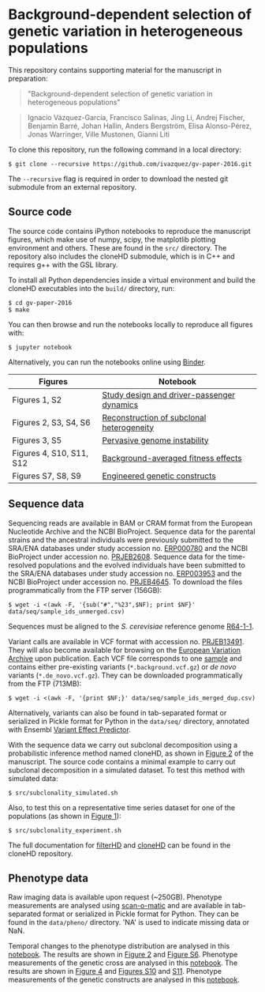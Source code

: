 # Background-dependent selection of genetic variation in heterogeneous populations

This repository contains supporting material for the manuscript in preparation:

> "Background-dependent selection of genetic variation in heterogeneous populations"

> Ignacio Vázquez-García, Francisco Salinas, Jing Li, Andrej Fischer, Benjamin Barré, Johan Hallin, Anders Bergström, Elisa Alonso-Pérez, Jonas Warringer, Ville Mustonen, Gianni Liti

To clone this repository, run the following command in a local directory:

    $ git clone --recursive https://github.com/ivazquez/gv-paper-2016.git

The `--recursive` flag is required in order to download the nested git submodule from an external repository.

## Source code

The source code contains iPython notebooks to reproduce the manuscript figures, which make use of numpy, scipy, the matplotlib plotting environment
and others. These are found in the `src/` directory. The repository also includes the cloneHD submodule, which is in C++ and requires g++ with the GSL library.

To install all Python dependencies inside a virtual environment and build the cloneHD executables into the `build/` directory, run:

    $ cd gv-paper-2016
    $ make

You can then browse and run the notebooks locally to reproduce all figures with:

    $ jupyter notebook

Alternatively, you can run the notebooks online using [Binder](http://mybinder.org/repo/ivazquez/gv-paper-2016).

| Figures | Notebook |
| --- | --- |
| Figures 1, S2 | [Study design and driver-passenger dynamics](src/figure1.ipynb) |
| Figures 2, S3, S4, S6 | [Reconstruction of subclonal heterogeneity](src/figure2.ipynb) |
| Figures 3, S5 | [Pervasive genome instability](src/figure3.ipynb) |
| Figures 4, S10, S11, S12 | [Background-averaged fitness effects](src/figure4.ipynb)|
| Figures S7, S8, S9 | [Engineered genetic constructs](src/supp_figure_pheno_constructs.ipynb)|

## Sequence data
Sequencing reads are available in BAM or CRAM format from the European Nucleotide Archive and the NCBI BioProject. Sequence data for the parental strains and the ancestral individuals were previously submitted to the SRA/ENA databases under study accession no. [ERP000780](http://www.ebi.ac.uk/ena/data/view/ERP000780) and the NCBI BioProject under accession no. [PRJEB2608](http://www.ncbi.nlm.nih.gov/bioproject/?term=PRJEB2608). Sequence data for the time-resolved populations and the evolved individuals have been submitted to the SRA/ENA databases under study accession no. [ERP003953](http://www.ebi.ac.uk/ena/data/view/ERP003953) and the NCBI BioProject under accession no. [PRJEB4645](http://www.ncbi.nlm.nih.gov/bioproject/?term=PRJEB4645). To download the files programmatically from the FTP server (156GB):

    $ wget -i <(awk -F, '{sub("#","%23",$NF); print $NF}' data/seq/sample_ids_unmerged.csv)

Sequences must be aligned to the *S. cerevisiae* reference genome [R64-1-1](http://downloads.yeastgenome.org/sequence/S288C_reference/genome_releases/S288C_reference_genome_R64-1-1_20110203.tgz).

Variant calls are available in VCF format with accession no. [PRJEB13491](http://www.ebi.ac.uk/ena/data/view/PRJEB13491). They will also become available for browsing on the [European Variation Archive](http://www.ebi.ac.uk/eva/?eva-study=PRJEB13491) upon publication. Each VCF file corresponds to one [sample](data/seq/sample\_ids\_merged\_dup.csv) and contains either pre-existing variants (`*.background.vcf.gz`) or *de novo* variants (`*.de_novo.vcf.gz`). They can be downloaded programmatically from the FTP (713MB):

    $ wget -i <(awk -F, '{print $NF;}' data/seq/sample_ids_merged_dup.csv)

Alternatively, variants can also be found in tab-separated format or serialized in Pickle format for Python in the `data/seq/` directory, annotated with Ensembl [Variant Effect Predictor](http://www.ensembl.org/info/docs/tools/vep/index.html).

With the sequence data we carry out subclonal decomposition using a probabilistic inference method named cloneHD, as shown in [Figure 2](src/figure2.ipynb) of the manuscript. The source code contains a minimal example to carry out subclonal decomposition in a simulated dataset. To test this method with simulated data:

    $ src/subclonality_simulated.sh

Also, to test this on a representative time series dataset for one of the populations (as shown in [Figure 1](src/figure1.ipynb)):

    $ src/subclonality_experiment.sh

The full documentation for [filterHD](https://github.com/ivazquez/cloneHD/blob/master/docs/README-filterHD.md) and [cloneHD](https://github.com/ivazquez/cloneHD/blob/master/docs/README-cloneHD.md) can be found in the cloneHD repository.

## Phenotype data
Raw imaging data is available upon request (~250GB). Phenotype measurements are analysed using [scan-o-matic](https://github.com/local-minimum/scanomatic) and are available in tab-separated format or serialized in Pickle format for Python. They can be found in the `data/pheno/` directory. 'NA' is used to indicate missing data or NaN.

Temporal changes to the phenotype distribution are analysed in this [notebook](src/figure2.ipynb). The results are shown in [Figure 2](manuscript/main/figures/figure2/figure2_submission.png) and [Figure S6](manuscript/supp/figures/supp_figure_pheno_evolution/supp_figure_pheno_evolution_submission.png). Phenotype measurements of the genetic cross are analysed in this [notebook](src/figure4.ipynb). The results are shown in [Figure 4](manuscript/main/figures/figure4/figure4_submission.png) and [Figures S10](manuscript/supp/figures/supp_figure_pheno_cross/supp_figure_pheno_cross_extended_submission.png) and [S11](manuscript/supp/figures/supp_figure_pheno_cross/supp_figure_pheno_cross_reduced_submission.png). Phenotype measurements of the genetic constructs are analysed in this [notebook](src/supp_figure_pheno_constructs.ipynb).